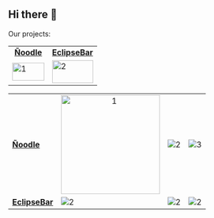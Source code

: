 ## Hi there 👋

Our projects:

<table>
  <tr>
    <td align="center">
      <a href="https://github.com/Timasostima-RedondoDEV/CRUD_java">
        <b>Ñoodle</b>
      </a>
    </td>
    <td align="center">
      <a href="https://github.com/RedondoDev/EclipseBar)">
        <b>EclipseBar</b>
      </a>
    </td>
  </tr>
  <tr>
    <td width=45%> <img src="https://github.com/Timasostima-RedondoDEV/.github/assets/72166965/c89e23c9-d6cb-4b64-bda8-a47f853b387c"  alt="1" style="width: 100%;aspect-ratio:16/9" ></td>
    <td><img src="https://github.com/Timasostima-RedondoDEV/.github/assets/72166965/4ab3afe8-e1aa-4b72-ae56-ecc9f487d2a0" alt="2" style="width: 100%;aspect-ratio:16/9""></td>
   </tr> 
</table>

<table>
  <tr>
    <td>
      <a href="https://github.com/Timasostima-RedondoDEV/CRUD_java">
        <b>Ñoodle</b>
      </a>
    </td>
    <td align="center"> <img  height=200px src="https://github.com/Timasostima/CRUD_java/assets/72166965/4bc5b8b7-6352-4dad-887d-c7fe1f6bd97e"  alt="1" ></td>
    <td> <img src="https://github.com/Timasostima/CRUD_java/assets/72166965/9b4e25a1-14b6-426b-aa78-4050101012d9"  alt="2" ></td>
    <td> <img src="https://github.com/Timasostima-RedondoDEV/.github/assets/72166965/c89e23c9-d6cb-4b64-bda8-a47f853b387c"  alt="3" ></td>
  </tr>
  <tr>
    <td align="center">
      <a href="https://github.com/RedondoDev/EclipseBar)">
        <b>EclipseBar</b>
      </a>
    </td>
    <td><img src="https://github.com/Timasostima-RedondoDEV/.github/assets/72166965/4ab3afe8-e1aa-4b72-ae56-ecc9f487d2a0" alt="2"></td>
    <td><img src="https://github.com/Timasostima-RedondoDEV/.github/assets/72166965/5ac00787-a7ab-40ee-b22a-67ff5fb9b4f1" alt="2"></td>
    <td><img src="https://github.com/Timasostima-RedondoDEV/.github/assets/72166965/be388dca-315e-4aa5-ba70-4f188ed815d2" alt="2"></td>
   </tr> 
</table>
